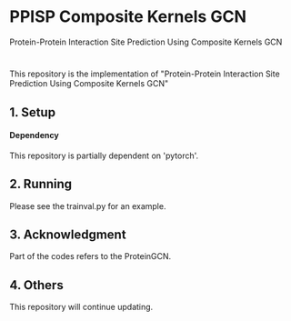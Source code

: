 # PPISP Composite Kernels GCN
Protein-Protein Interaction Site Prediction Using Composite Kernels GCN

# 
This repository is the implementation of "Protein-Protein Interaction Site Prediction Using Composite Kernels GCN"

## 1. Setup

#### Dependency
This repository is partially dependent on 'pytorch'.

## 2. Running
Please see the trainval.py for an example.

## 3. Acknowledgment
Part of the codes refers to the ProteinGCN.

## 4. Others
This repository will continue updating.  
